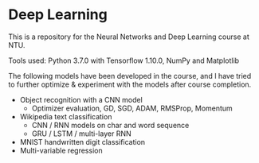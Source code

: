 # Deep Learning

This is a repository for the Neural Networks and Deep Learning course at NTU.

Tools used: Python 3.7.0 with Tensorflow 1.10.0, NumPy and Matplotlib

The following models have been developed in the course, and I have tried to further optimize & experiment with the models after course completion.

* Object recognition with a CNN model
   * Optimizer evaluation, GD, SGD, ADAM, RMSProp, Momentum
* Wikipedia text classification
   * CNN / RNN models on char and word sequence
   * GRU / LSTM / multi-layer RNN
* MNIST handwritten digit classification
* Multi-variable regression
